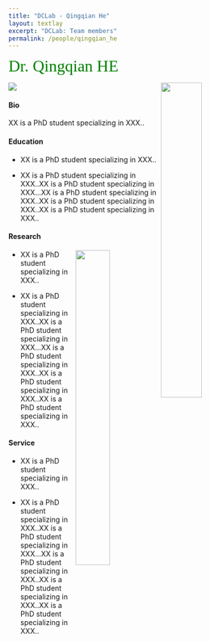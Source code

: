 ```yaml
---
title: "DCLab - Qingqian He"
layout: textlay
excerpt: "DCLab: Team members"
permalink: /people/qingqian_he
---
```


<font size="6"
face="verdana"
color="green"> 
Dr. Qingqian HE<br> 
</font>

<div id="content">
   <img src="{{ site.url }}{{ site.baseurl }}/images/logopic/sss.jpeg" class="ribbon" style="width: 40%; float: right">
   <img src="images/ribbon.png" class="ribbon"/>
</div>


#### Bio

XX is a PhD student specializing in XXX.. 

#### Education

- XX is a PhD student specializing in XXX..

- XX is a PhD student specializing in XXX..XX is a PhD student specializing in XXX...XX is a PhD student specializing in XXX..XX is a PhD student specializing in XXX..XX is a PhD student specializing in XXX..

#### Research

<figure class="ribbon">
   <img src="{{ site.url }}{{ site.baseurl }}/images/logopic/sss.jpeg" style="width: 40%; float: right">
</figure>

- XX is a PhD student specializing in XXX..

- XX is a PhD student specializing in XXX..XX is a PhD student specializing in XXX...XX is a PhD student specializing in XXX..XX is a PhD student specializing in XXX..XX is a PhD student specializing in XXX..


#### Service 

- XX is a PhD student specializing in XXX..

- XX is a PhD student specializing in XXX..XX is a PhD student specializing in XXX...XX is a PhD student specializing in XXX..XX is a PhD student specializing in XXX..XX is a PhD student specializing in XXX..



